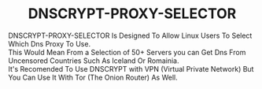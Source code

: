 <head>
<title>DNSCRYPT-PROXY-SELECTOR</title>
<link rel="stylesheet" type="text/css" href="main.css"/>
</head>

<center><h1>DNSCRYPT-PROXY-SELECTOR</h1></center>

<p>DNSCRYPT-PROXY-SELECTOR Is Designed To Allow Linux Users To Select Which Dns Proxy To Use. <br> This Would Mean From a 
Selection of 50+ Servers you can Get Dns From Uncensored Countries Such As Iceland Or Romainia.<br> It's Recomended To Use DNSCRYPT
with VPN (Virtual Private Network) But You Can Use It With Tor (The Onion Router) As Well.</p>

